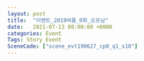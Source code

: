```yaml
---
layout: post
title:  "이벤트_2019여름_0화_오프닝"
date:   2021-07-13 08:00:00 +0000
categories: Event
Tags: Story Event
SceneCode: ["scene_evt190627_cp0_q1_s10"]
---
```

